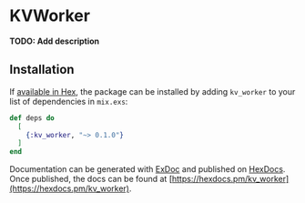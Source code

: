 # KVWorker

**TODO: Add description**

## Installation

If [available in Hex](https://hex.pm/docs/publish), the package can be installed
by adding `kv_worker` to your list of dependencies in `mix.exs`:

```elixir
def deps do
  [
    {:kv_worker, "~> 0.1.0"}
  ]
end
```

Documentation can be generated with [ExDoc](https://github.com/elixir-lang/ex_doc)
and published on [HexDocs](https://hexdocs.pm). Once published, the docs can
be found at [https://hexdocs.pm/kv_worker](https://hexdocs.pm/kv_worker).

